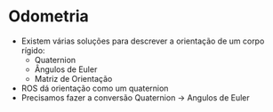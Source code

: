 # Odometria
- Existem várias soluções para descrever a orientação de um corpo rígido:
    - Quaternion
    - Ângulos de Euler
    - Matriz de Orientação
- ROS dá orientação como um quaternion
- Precisamos fazer a conversão Quaternion -> Angulos de Euler